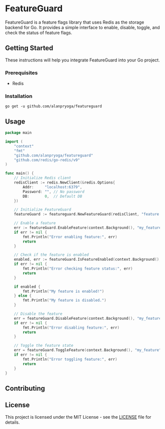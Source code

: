 # FeatureGuard
FeatureGuard is a feature flags library that uses Redis as the storage backend for Go. It provides a simple interface to enable, disable, toggle, and check the status of feature flags.

## Getting Started
These instructions will help you integrate FeatureGuard into your Go project.

### Prerequisites
- Redis

### Installation
```
go get -u github.com/alanpryoga/featureguard
```

## Usage
```go
package main

import (
	"context"
	"fmt"
	"github.com/alanpryoga/featureguard"
	"github.com/redis/go-redis/v9"
)

func main() {
	// Initialize Redis client
	redisClient := redis.NewClient(&redis.Options{
		Addr:     "localhost:6379",
		Password: "", // No password
		DB:       0,  // Default DB
	})

	// Initialize FeatureGuard
	featureGuard := featureguard.NewFeatureGuard(redisClient, "feature:%s")

	// Enable a feature
	err := featureGuard.EnableFeature(context.Background(), "my_feature")
	if err != nil {
		fmt.Println("Error enabling feature:", err)
		return
	}

	// Check if the feature is enabled
	enabled, err := featureGuard.IsFeatureEnabled(context.Background(), "my_feature")
	if err != nil {
		fmt.Println("Error checking feature status:", err)
		return
	}

	if enabled {
		fmt.Println("My feature is enabled!")
	} else {
		fmt.Println("My feature is disabled.")
	}

	// Disable the feature
	err = featureGuard.DisableFeature(context.Background(), "my_feature")
	if err != nil {
		fmt.Println("Error disabling feature:", err)
		return
	}

	// Toggle the feature state
	err = featureGuard.ToggleFeature(context.Background(), "my_feature")
	if err != nil {
		fmt.Println("Error toggling feature:", err)
		return
	}
}
```

## Contributing

## License
This project is licensed under the MIT License - see the [LICENSE](LICENSE) file for details.
